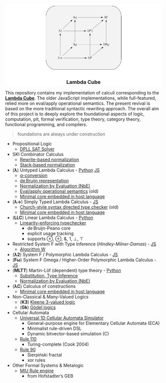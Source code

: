 <div align="center" style="background-color:white"/>
<img src="./LambdaCube.png" height="215em" width="250em"/>

### Lambda Cube

</div>

This repository contains my implementation of calculi corresponding to the [**Lambda Cube**](https://en.wikipedia.org/wiki/Lambda_cube). The older JavaScript implementations, while full-featured, relied more on eval/apply operational semantics. The present revival is based on the more traditional syntactic rewriting approach. The overall aim of this project is to deeply explore the foundational aspects of logic, computation, plt, formal verification, type theory, category theory, functional programming, and compilers.

> foundations are always under construction

* Propositional Logic
  - [DPLL SAT Solver](https://github.com/archanpatkar/vostas)
* SKI Combinator Calculus
  - [Rewrite-based normalization](https://github.com/archanpatkar/lambdacube/blob/main/ski/rewrite.py)
  - [Stack-based normalization](https://github.com/archanpatkar/lambdacube/blob/main/ski/stack.py)
* (**λ**) Untyped Lambda Calculus - [Python](https://github.com/archanpatkar/lambdacube/blob/main/ulc) [JS](https://github.com/archanpatkar/ulc)
  - [α-conversion](https://github.com/archanpatkar/lambdacube/blob/main/ulc/lambda.py)
  - [de Bruijn representation](https://github.com/archanpatkar/lambdacube/blob/main/ulc/debruijn.py)
  - [Normalization by Evaluation (NbE)](https://github.com/archanpatkar/lambdacube/blob/main/ulc/nbe.py)
  - [Eval/apply operational semantics](https://github.com/archanpatkar/ulc/blob/master/src/eval.js) (old)
  - [Minimal core embedded in host language](https://github.com/archanpatkar/lambdacube/blob/main/coc/embedded/untyped.py)
* (**λ→**) Simply Typed Lambda Calculus - [JS](https://github.com/archanpatkar/styla)
  - [Church-style syntax directed type checker](https://github.com/archanpatkar/styla/blob/master/src/type.js) (old)
  - [Minimal core embedded in host language](https://github.com/archanpatkar/lambdacube/blob/main/coc/embedded/stlc.py)
* (**LLC**) Linear Lambda Calculus - [Python](https://github.com/archanpatkar/lambdacube/blob/main/llc/)
  - [Linearity-enforcing typechecker](https://github.com/archanpatkar/lambdacube/blob/main/llc/type.py)
    - de Bruijn-Peano core
    - explicit usage tracking
    - supports ⊗, ⊕, &, 1, ⊥, ⊤
* Restricted System F with Type Inference (*Hindley-Milner-Damas*) - [JS](https://github.com/archanpatkar/hml)
  - [Algorithm W](https://github.com/archanpatkar/hml/blob/master/src/type.js)
* (**λ2**) System F / Polymorphic Lambda Calculus - [JS](https://github.com/archanpatkar/systemF)
* (**Fω**) System F Omega / Higher-Order Polymorphic Lambda Calculus - [JS](https://github.com/archanpatkar/omega)
* (**MLTT**) Martin-Löf (dependent) type theory - [Python](https://github.com/archanpatkar/lambdacube/blob/main/mltt)
  - [Substitution, Type Inference](https://github.com/archanpatkar/lambdacube/blob/main/mltt/main.py)
  - [Normalization by Evaluation (NbE)](https://github.com/archanpatkar/lambdacube/blob/main/mltt/nbe.py)
* (**λC**) Calculus of constructions
  - [Minimal core embedded in host language](https://github.com/archanpatkar/lambdacube/blob/main/coc/embedded/dep.py)
* Non-Classical & Many-Valued Logics
  - (**K3**) [Kleene 3-valued logic](https://github.com/archanpatkar/tvl)
  - (**Gk**) [Gödel logics](https://github.com/archanpatkar/godel)
* Cellular Automata
  - [Universal 1D Cellular Automata Simulator](https://github.com/archanpatkar/lambdacube/blob/main/ca/sim.c)
    - General-purpose engine for Elementary Cellular Automata (ECA)
    - Minimalist rule-driven DSL
    - Dynamic bitvector-based simulation (C)
  - [Rule 110](https://github.com/archanpatkar/lambdacube/blob/main/ca/rule110.ca)
    - Turing-complete (Cook 2004)
  - [Rule 90](https://github.com/archanpatkar/lambdacube/blob/main/ca/rule110.ca)
    - Sierpiński fractal 
    - xor rules
* Other Formal Systems & Metalogic
  - [MIU Rule engine](https://github.com/archanpatkar/mure/tree/master)
    - from Hofstadter’s GEB

